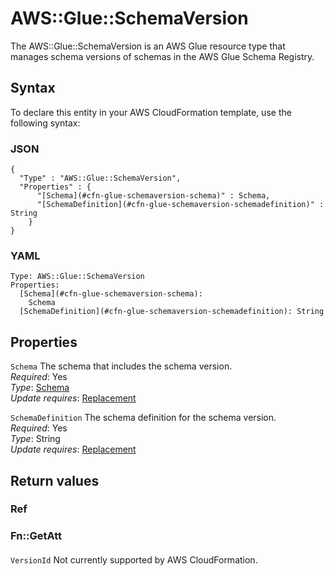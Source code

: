 # AWS::Glue::SchemaVersion<a name="aws-resource-glue-schemaversion"></a>

The AWS::Glue::SchemaVersion is an AWS Glue resource type that manages schema versions of schemas in the AWS Glue Schema Registry\.

## Syntax<a name="aws-resource-glue-schemaversion-syntax"></a>

To declare this entity in your AWS CloudFormation template, use the following syntax:

### JSON<a name="aws-resource-glue-schemaversion-syntax.json"></a>

```
{
  "Type" : "AWS::Glue::SchemaVersion",
  "Properties" : {
      "[Schema](#cfn-glue-schemaversion-schema)" : Schema,
      "[SchemaDefinition](#cfn-glue-schemaversion-schemadefinition)" : String
    }
}
```

### YAML<a name="aws-resource-glue-schemaversion-syntax.yaml"></a>

```
Type: AWS::Glue::SchemaVersion
Properties: 
  [Schema](#cfn-glue-schemaversion-schema): 
    Schema
  [SchemaDefinition](#cfn-glue-schemaversion-schemadefinition): String
```

## Properties<a name="aws-resource-glue-schemaversion-properties"></a>

`Schema`  <a name="cfn-glue-schemaversion-schema"></a>
The schema that includes the schema version\.  
*Required*: Yes  
*Type*: [Schema](aws-properties-glue-schemaversion-schema.md)  
*Update requires*: [Replacement](https://docs.aws.amazon.com/AWSCloudFormation/latest/UserGuide/using-cfn-updating-stacks-update-behaviors.html#update-replacement)

`SchemaDefinition`  <a name="cfn-glue-schemaversion-schemadefinition"></a>
The schema definition for the schema version\.  
*Required*: Yes  
*Type*: String  
*Update requires*: [Replacement](https://docs.aws.amazon.com/AWSCloudFormation/latest/UserGuide/using-cfn-updating-stacks-update-behaviors.html#update-replacement)

## Return values<a name="aws-resource-glue-schemaversion-return-values"></a>

### Ref<a name="aws-resource-glue-schemaversion-return-values-ref"></a>

### Fn::GetAtt<a name="aws-resource-glue-schemaversion-return-values-fn--getatt"></a>

#### <a name="aws-resource-glue-schemaversion-return-values-fn--getatt-fn--getatt"></a>

`VersionId`  <a name="VersionId-fn::getatt"></a>
Not currently supported by AWS CloudFormation\.